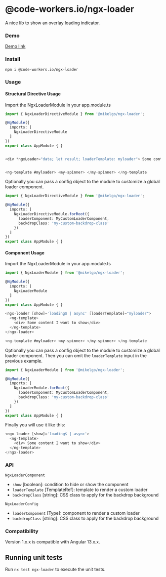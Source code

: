 # @code-workers.io/ngx-loader

A nice lib to show an overlay loading indicator.

### Demo

[Demo link](https://stackblitz.com/edit/angular-ivy-tx6kkr?file=src/app/app.component.ts)

### Install
```bash
npm i @code-workers.io/ngx-loader
```

### Usage
#### Structural Directive Usage
Import the NgxLoaderModule in your app.module.ts

```typescript
import { NgxLoaderDirectiveModule } from '@mikelgo/ngx-loader';

@NgModule({
  imports: [
    NgxLoaderDirectiveModule
  ]
})
export class AppModule { }
```

```typescript

<div *ngxLoader="data; let result; loaderTemplate: myloader"> Some content I want to show {{result}} </div>


<ng-template #myloader> <my-spinner> </my-spinner> </ng-template
```
Optionally you can pass a config object to the module to customize a global loader component.

```typescript
import { NgxLoaderDirectiveModule } from '@mikelgo/ngx-loader';

@NgModule({
  imports: [
    NgxLoaderDirectiveModule.forRoot({
      loaderComponent: MyCustomLoaderComponent,
      backdropClass: 'my-custom-backdrop-class'
    })
  ]
})
export class AppModule { }
```


#### Component Usage
Import the NgxLoaderModule in your app.module.ts

```typescript
import { NgxLoaderModule } from '@mikelgo/ngx-loader';

@NgModule({
  imports: [
    NgxLoaderModule
  ]
})
export class AppModule { }
```

```typescript
<ngx-loader [show]='loading$ | async' [loaderTemplate]="myloader">
  <ng-template>
    <div> Some content I want to show</div>
  </ng-template>
</ngx-loader>

<ng-template #myloader> <my-spinner> </my-spinner> </ng-template
```

Optionally you can pass a config object to the module to customize a global loader component. Then you can omit
the `loaderTemplate` input in the previous example.


```typescript
import { NgxLoaderModule } from '@mikelgo/ngx-loader';

@NgModule({
  imports: [
    NgxLoaderModule.forRoot({
      loaderComponent: MyCustomLoaderComponent,
      backdropClass: 'my-custom-backdrop-class'
    })
  ]
})
export class AppModule { }
```

Finally you will use it like this:

```typescript
<ngx-loader [show]='loading$ | async'>
  <ng-template>
    <div> Some content I want to show</div>
  </ng-template>
</ngx-loader>

```

### API
`NgxLoaderComponent`
* `show` [boolean]: condition to hide or show the component
* `loaderTemplate` [TemplateRef]: template to render a custom loader
* `backdropClass` [string]: CSS class to apply for the backdrop background

`NgxLoaderConfig`
* `loaderComponent` [Type]: component to render a custom loader
* `backdropClass` [string]: CSS class to apply for the backdrop background



### Compatibility
Version 1.x.x is compatible with Angular 13.x.x.

## Running unit tests

Run `nx test ngx-loader` to execute the unit tests.

